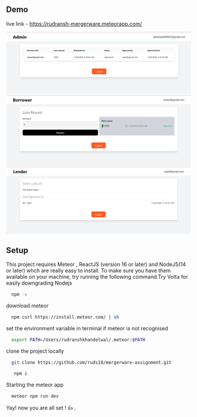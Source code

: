 

## Demo
live link - https://rudransh-mergerware.meteorapp.com/


![Admin](./imports/assets/Admin.PNG)
![Borrower](./imports/assets/Borrower.PNG)
![Lender](./imports/assets/Lenders.PNG)

## Setup

This project requires Meteor ,  ReactJS (version 16 or later) and NodeJS(14 or later) whch are really easy to install. To make sure you have them available on your machine, try running the following command.Try Volta for easily downgrading Nodejs

```bash
  npm -v
```

download meteor

```bash
  npm curl https://install.meteor.com/ | sh
```

set the environment variable in terminal if meteor is not recognised

```bash
  export PATH=/Users/rudranshkhandelwal/.meteor:$PATH
```

clone the project locally

```bash
  git clone https://github.com/ruds18/mergerware-assignment.git
```


```bash
   npm i 
```

Starting the meteor app

```bash
  meteor npm run dev
```




Yay! now you are all set ! 👍 .

